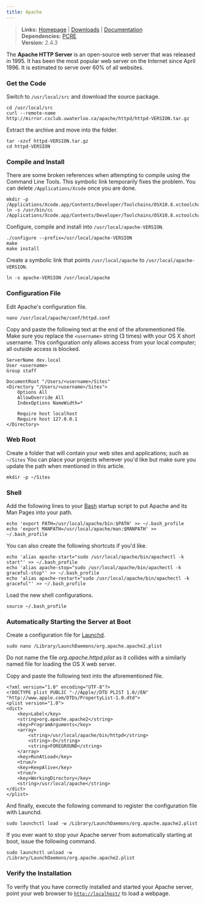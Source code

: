 ```yaml
---
title: Apache
---
```



> **Links:** [Homepage](http://httpd.apache.org/) | [Downloads](http://httpd.apache.org/download.cgi) | [Documentation](http://httpd.apache.org/docs/2.4/)  
> **Dependencies:** [PCRE](/pcre)  
> **Version:** <span id="version">2.4.3</span>


The **Apache HTTP Server** is an open-source web server that was released in 1995. It has been the most popular web server on the Internet since April 1996. It is estimated to serve over 60% of all websites.


### Get the Code

Switch to `/usr/local/src` and download the source package.

	cd /usr/local/src
	curl --remote-name http://mirror.csclub.uwaterloo.ca/apache/httpd/httpd-VERSION.tar.gz

Extract the archive and move into the folder.

	tar -xzvf httpd-VERSION.tar.gz
	cd httpd-VERSION


### Compile and Install

There are some broken references when attempting to compile using the Command Line Tools. This symbolic link temporarily fixes the problem. You can delete `/Applications/Xcode` once you are done.

	mkdir -p /Applications/Xcode.app/Contents/Developer/Toolchains/OSX10.8.xctoolchain/usr/bin
	ln -s /usr/bin/cc /Applications/Xcode.app/Contents/Developer/Toolchains/OSX10.8.xctoolchain/usr/bin/cc

Configure, compile and install into `/usr/local/apache-VERSION`.

	./configure --prefix=/usr/local/apache-VERSION
	make
	make install

Create a symbolic link that points `/usr/local/apache` to `/usr/local/apache-VERSION`.

	ln -s apache-VERSION /usr/local/apache


### Configuration File

Edit Apache's configuration file.

	nano /usr/local/apache/conf/httpd.conf

Copy and paste the following text at the end of the aforementioned file. Make sure you replace the `<username>` string (3 times) with your OS X short username. This configuration only allows access from your local computer; all outside access is blocked.

	ServerName dev.local
	User <username>
	Group staff

	DocumentRoot "/Users/<username>/Sites"
	<Directory "/Users/<username>/Sites">
		Options All
		AllowOverride All
		IndexOptions NameWidth=*

		Require host localhost
		Require host 127.0.0.1
	</Directory>


### Web Root

Create a folder that will contain your web sites and applications; such as `~/Sites` You can place your projects wherever you'd like but make sure you update the path when mentioned in this article.

	mkdir -p ~/Sites


### Shell

Add the following lines to your [Bash](http://en.wikipedia.org/wiki/Bash_%28Unix_shell%29) startup script to put Apache and its Man Pages into your path.

	echo 'export PATH=/usr/local/apache/bin:$PATH' >> ~/.bash_profile
	echo 'export MANPATH=/usr/local/apache/man:$MANPATH' >> ~/.bash_profile

You can also create the following shortcuts if you'd like.

	echo 'alias apache-start="sudo /usr/local/apache/bin/apachectl -k start"' >> ~/.bash_profile
	echo 'alias apache-stop="sudo /usr/local/apache/bin/apachectl -k graceful-stop"' >> ~/.bash_profile
	echo 'alias apache-restart="sudo /usr/local/apache/bin/apachectl -k graceful"' >> ~/.bash_profile

Load the new shell configurations.

	source ~/.bash_profile


### Automatically Starting the Server at Boot

Create a configuration file for [Launchd](http://en.wikipedia.org/wiki/Launchd).

	sudo nano /Library/LaunchDaemons/org.apache.apache2.plist

Do not name the file *org.apache.httpd.plist* as it collides with a similarly named file for loading the OS X web server.

Copy and paste the following text into the aforementioned file.

	<?xml version="1.0" encoding="UTF-8"?>
	<!DOCTYPE plist PUBLIC "-//Apple//DTD PLIST 1.0//EN" "http://www.apple.com/DTDs/PropertyList-1.0.dtd">
	<plist version="1.0">
	<dict>
		<key>Label</key>
		<string>org.apache.apache2</string>
		<key>ProgramArguments</key>
		<array>
			<string>/usr/local/apache/bin/httpd</string>
			<string>-D</string>
			<string>FOREGROUND</string>
		</array>
		<key>RunAtLoad</key>
		<true/>
		<key>KeepAlive</key>
		<true/>
		<key>WorkingDirectory</key>
		<string>/usr/local/apache</string>
	</dict>
	</plist>


And finally, execute the following command to register the configuration file with Launchd.

	sudo launchctl load -w /Library/LaunchDaemons/org.apache.apache2.plist

If you ever want to stop your Apache server from automatically starting at boot, issue the following command.

	sudo launchctl unload -w /Library/LaunchDaemons/org.apache.apache2.plist


### Verify the Installation

To verify that you have correctly installed and started your Apache server, point your web browser to [`http://localhost/`](http://localhost/) to load a webpage.
